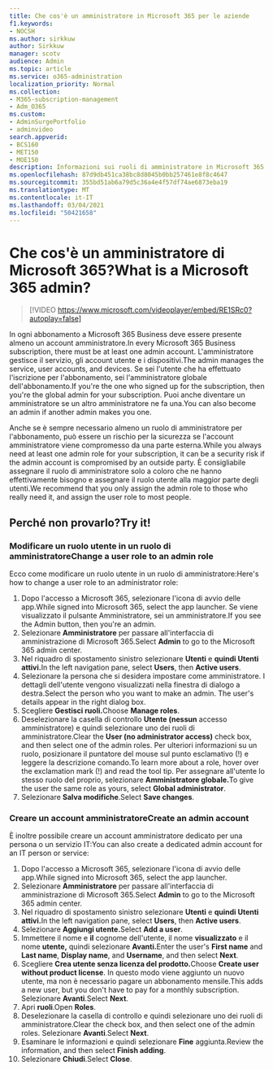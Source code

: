 ```yaml
---
title: Che cos'è un amministratore in Microsoft 365 per le aziende
f1.keywords:
- NOCSH
ms.author: sirkkuw
author: Sirkkuw
manager: scotv
audience: Admin
ms.topic: article
ms.service: o365-administration
localization_priority: Normal
ms.collection:
- M365-subscription-management
- Adm_O365
ms.custom:
- AdminSurgePortfolio
- adminvideo
search.appverid:
- BCS160
- MET150
- MOE150
description: Informazioni sui ruoli di amministratore in Microsoft 365 per le aziende.
ms.openlocfilehash: 87d9db451ca38bc8d8045b0bb257461e8f8c4647
ms.sourcegitcommit: 355bd51ab6a79d5c36a4e4f57df74ae6873eba19
ms.translationtype: MT
ms.contentlocale: it-IT
ms.lasthandoff: 03/04/2021
ms.locfileid: "50421658"
---
```

# <a name="what-is-a-microsoft-365-admin"></a><span data-ttu-id="69bfe-103">Che cos'è un amministratore di Microsoft 365?</span><span class="sxs-lookup"><span data-stu-id="69bfe-103">What is a Microsoft 365 admin?</span></span>

> [!VIDEO https://www.microsoft.com/videoplayer/embed/RE1SRc0?autoplay=false]

<span data-ttu-id="69bfe-104">In ogni abbonamento a Microsoft 365 Business deve essere presente almeno un account amministratore.</span><span class="sxs-lookup"><span data-stu-id="69bfe-104">In every Microsoft 365 Business subscription, there must be at least one admin account.</span></span> <span data-ttu-id="69bfe-105">L'amministratore gestisce il servizio, gli account utente e i dispositivi.</span><span class="sxs-lookup"><span data-stu-id="69bfe-105">The admin manages the service, user accounts, and devices.</span></span> <span data-ttu-id="69bfe-106">Se sei l'utente che ha effettuato l'iscrizione per l'abbonamento, sei l'amministratore globale dell'abbonamento.</span><span class="sxs-lookup"><span data-stu-id="69bfe-106">If you're the one who signed up for the subscription, then you're the global admin for your subscription.</span></span> <span data-ttu-id="69bfe-107">Puoi anche diventare un amministratore se un altro amministratore ne fa una.</span><span class="sxs-lookup"><span data-stu-id="69bfe-107">You can also become an admin if another admin makes you one.</span></span>

<span data-ttu-id="69bfe-108">Anche se è sempre necessario almeno un ruolo di amministratore per l'abbonamento, può essere un rischio per la sicurezza se l'account amministratore viene compromesso da una parte esterna.</span><span class="sxs-lookup"><span data-stu-id="69bfe-108">While you always need at least one admin role for your subscription, it can be a security risk if the admin account is compromised by an outside party.</span></span> <span data-ttu-id="69bfe-109">È consigliabile assegnare il ruolo di amministratore solo a coloro che ne hanno effettivamente bisogno e assegnare il ruolo utente alla maggior parte degli utenti.</span><span class="sxs-lookup"><span data-stu-id="69bfe-109">We recommend that you only assign the admin role to those who really need it, and assign the user role to most people.</span></span>

## <a name="try-it"></a><span data-ttu-id="69bfe-110">Perché non provarlo?</span><span class="sxs-lookup"><span data-stu-id="69bfe-110">Try it!</span></span>

### <a name="change-a-user-role-to-an-admin-role"></a><span data-ttu-id="69bfe-111">Modificare un ruolo utente in un ruolo di amministratore</span><span class="sxs-lookup"><span data-stu-id="69bfe-111">Change a user role to an admin role</span></span>

<span data-ttu-id="69bfe-112">Ecco come modificare un ruolo utente in un ruolo di amministratore:</span><span class="sxs-lookup"><span data-stu-id="69bfe-112">Here's how to change a user role to an administrator role:</span></span>

1. <span data-ttu-id="69bfe-113">Dopo l'accesso a Microsoft 365, selezionare l'icona di avvio delle app.</span><span class="sxs-lookup"><span data-stu-id="69bfe-113">While signed into Microsoft 365, select the app launcher.</span></span> <span data-ttu-id="69bfe-114">Se viene visualizzato il pulsante Amministratore, sei un amministratore.</span><span class="sxs-lookup"><span data-stu-id="69bfe-114">If you see the Admin button, then you're an admin.</span></span>
1. <span data-ttu-id="69bfe-115">Selezionare **Amministratore** per passare all'interfaccia di amministrazione di Microsoft 365.</span><span class="sxs-lookup"><span data-stu-id="69bfe-115">Select **Admin** to go to the Microsoft 365 admin center.</span></span>
1. <span data-ttu-id="69bfe-116">Nel riquadro di spostamento sinistro selezionare **Utenti** e **quindi Utenti attivi.**</span><span class="sxs-lookup"><span data-stu-id="69bfe-116">In the left navigation pane, select **Users**, then **Active users**.</span></span>
1. <span data-ttu-id="69bfe-117">Selezionare la persona che si desidera impostare come amministratore. I dettagli dell'utente vengono visualizzati nella finestra di dialogo a destra.</span><span class="sxs-lookup"><span data-stu-id="69bfe-117">Select the person who you want to make an admin. The user's details appear in the right dialog box.</span></span>
1. <span data-ttu-id="69bfe-118">Scegliere **Gestisci ruoli.**</span><span class="sxs-lookup"><span data-stu-id="69bfe-118">Choose **Manage roles**.</span></span>
1. <span data-ttu-id="69bfe-119">Deselezionare la casella di controllo **Utente (nessun** accesso amministratore) e quindi selezionare uno dei ruoli di amministratore.</span><span class="sxs-lookup"><span data-stu-id="69bfe-119">Clear the **User (no administrator access)** check box, and then select one of the admin roles.</span></span> <span data-ttu-id="69bfe-120">Per ulteriori informazioni su un ruolo, posizionare il puntatore del mouse sul punto esclamativo (!) e leggere la descrizione comando.</span><span class="sxs-lookup"><span data-stu-id="69bfe-120">To learn more about a role, hover over the exclamation mark (!) and read the tool tip.</span></span> <span data-ttu-id="69bfe-121">Per assegnare all'utente lo stesso ruolo del proprio, selezionare **Amministratore globale.**</span><span class="sxs-lookup"><span data-stu-id="69bfe-121">To give the user the same role as  yours, select **Global administrator**.</span></span>
1. <span data-ttu-id="69bfe-122">Selezionare **Salva modifiche**.</span><span class="sxs-lookup"><span data-stu-id="69bfe-122">Select **Save changes**.</span></span>

### <a name="create-an-admin-account"></a><span data-ttu-id="69bfe-123">Creare un account amministratore</span><span class="sxs-lookup"><span data-stu-id="69bfe-123">Create an admin account</span></span> 

<span data-ttu-id="69bfe-124">È inoltre possibile creare un account amministratore dedicato per una persona o un servizio IT:</span><span class="sxs-lookup"><span data-stu-id="69bfe-124">You can also create a dedicated admin account for an IT person or service:</span></span>

1. <span data-ttu-id="69bfe-125">Dopo l'accesso a Microsoft 365, selezionare l'icona di avvio delle app.</span><span class="sxs-lookup"><span data-stu-id="69bfe-125">While signed into Microsoft 365, select the app launcher.</span></span>
1. <span data-ttu-id="69bfe-126">Selezionare **Amministratore** per passare all'interfaccia di amministrazione di Microsoft 365.</span><span class="sxs-lookup"><span data-stu-id="69bfe-126">Select **Admin** to go to the Microsoft 365 admin center.</span></span>
1. <span data-ttu-id="69bfe-127">Nel riquadro di spostamento sinistro selezionare **Utenti** e **quindi Utenti attivi.**</span><span class="sxs-lookup"><span data-stu-id="69bfe-127">In the left navigation pane, select **Users**, then **Active users**.</span></span>
1. <span data-ttu-id="69bfe-128">Selezionare **Aggiungi utente.**</span><span class="sxs-lookup"><span data-stu-id="69bfe-128">Select **Add a user**.</span></span>
1. <span data-ttu-id="69bfe-129">Immettere il nome e **il** cognome dell'utente, il nome **visualizzato** e il nome **utente,** quindi selezionare **Avanti.**</span><span class="sxs-lookup"><span data-stu-id="69bfe-129">Enter the user's **First name** and **Last name**, **Display name**, and **Username**, and then select **Next**.</span></span>
1. <span data-ttu-id="69bfe-130">Scegliere **Crea utente senza licenza del prodotto.**</span><span class="sxs-lookup"><span data-stu-id="69bfe-130">Choose **Create user without product license**.</span></span> <span data-ttu-id="69bfe-131">In questo modo viene aggiunto un nuovo utente, ma non è necessario pagare un abbonamento mensile.</span><span class="sxs-lookup"><span data-stu-id="69bfe-131">This adds a new user, but you don't have to pay for a monthly subscription.</span></span> <span data-ttu-id="69bfe-132">Selezionare **Avanti**.</span><span class="sxs-lookup"><span data-stu-id="69bfe-132">Select **Next**.</span></span>
1. <span data-ttu-id="69bfe-133">Apri **ruoli**.</span><span class="sxs-lookup"><span data-stu-id="69bfe-133">Open **Roles**.</span></span>
1. <span data-ttu-id="69bfe-134">Deselezionare la casella di controllo e quindi selezionare uno dei ruoli di amministratore.</span><span class="sxs-lookup"><span data-stu-id="69bfe-134">Clear the  check box, and then select one of the admin roles.</span></span> <span data-ttu-id="69bfe-135">Selezionare **Avanti**.</span><span class="sxs-lookup"><span data-stu-id="69bfe-135">Select **Next**.</span></span>
1. <span data-ttu-id="69bfe-136">Esaminare le informazioni e quindi selezionare **Fine** aggiunta.</span><span class="sxs-lookup"><span data-stu-id="69bfe-136">Review the information, and then select **Finish adding**.</span></span>
1. <span data-ttu-id="69bfe-137">Selezionare **Chiudi**.</span><span class="sxs-lookup"><span data-stu-id="69bfe-137">Select **Close**.</span></span>
